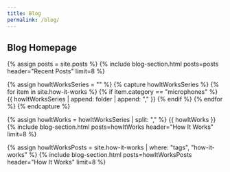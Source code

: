 ```yaml
---
title: Blog
permalink: /blog/
---
```


<div class="content">
<section class="intro intro-layout">
   <h1>Blog Homepage</h1>
</section>	

<!-- RECENT BLOG POSTS  -->
{% assign posts = site.posts %}
{% include blog-section.html posts=posts header="Recent Posts" limit=8 %}

<!-- IN PROGRESS SERIES CAPTURE -->
{% assign howItWorksSeries = "" %}
{% capture howItWorksSeries %}
  {% for item in site.how-it-works %}
    {% if item.category == "microphones" %}
      {{ howItWorksSeries | append: folder | append: "," }}
    {% endif %}
  {% endfor %}
{% endcapture %}

<!-- BLOG SECTION FOR SERIES -->
{% assign howItWorks = howItWorksSeries | split: "," %}
{{ howItWorks }}
{% include blog-section.html posts=howItWorks header="How It Works" limit=8 %}


<!-- TAGGED POSTS -->
{% assign howItWorksPosts = site.how-it-works | where: "tags", "how-it-works" %}
{% include blog-section.html posts=howItWorksPosts header="How It Works" limit=8 %}

</div>
